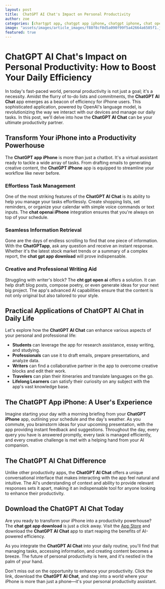 ```yaml
---
layout: post
title:  ChatGPT AI Chat's Impact on Personal Productivity
author: zoe
categories: [chartgpt app, chatgpt app iphone, chatgpt iphone, chat openai iphone, chatgptapp, chat gpt app download, cht gpt open ai]
image: "assets/images/article_images/f88f8cf0d5a090f99f5a42664a6505f1.jpg"
featured: true
---
```


# ChatGPT AI Chat's Impact on Personal Productivity: How to Boost Your Daily Efficiency

In today's fast-paced world, personal productivity is not just a goal; it's a necessity. Amidst the flurry of to-do lists and commitments, the **ChatGPT AI Chat** app emerges as a beacon of efficiency for iPhone users. This sophisticated application, powered by OpenAI's language model, is revolutionizing the way we interact with our devices and manage our daily tasks. In this post, we'll delve into how the **ChatGPT AI Chat** can be your ultimate productivity partner.

## Transform Your iPhone into a Productivity Powerhouse

The **ChatGPT app iPhone** is more than just a chatbot. It's a virtual assistant ready to tackle a wide array of tasks. From drafting emails to generating creative content, the **ChatGPT iPhone** app is equipped to streamline your workflow like never before.

### Effortless Task Management

One of the most striking features of the **ChatGPT AI Chat** is its ability to help you manage your tasks effortlessly. Create shopping lists, set reminders, or organize your calendar with simple voice commands or text inputs. The **chat openai iPhone** integration ensures that you're always on top of your schedule.

### Seamless Information Retrieval

Gone are the days of endless scrolling to find that one piece of information. With the **ChatGPTapp**, ask any question and receive an instant response. Whether it's the latest stock market trends or a summary of a complex report, the **chat gpt app download** will prove indispensable.

### Creative and Professional Writing Aid

Struggling with writer's block? The **cht gpt open ai** offers a solution. It can help draft blog posts, compose poetry, or even generate ideas for your next big project. The app's advanced AI capabilities ensure that the content is not only original but also tailored to your style.

## Practical Applications of ChatGPT AI Chat in Daily Life

Let's explore how the **ChatGPT AI Chat** can enhance various aspects of your personal and professional life:

- **Students** can leverage the app for research assistance, essay writing, and studying.
- **Professionals** can use it to draft emails, prepare presentations, and analyze data.
- **Writers** can find a collaborative partner in the app to overcome creative blocks and edit their work.
- **Travelers** can plan their itineraries and translate languages on the go.
- **Lifelong Learners** can satisfy their curiosity on any subject with the app's vast knowledge base.

## The ChatGPT App iPhone: A User's Experience

Imagine starting your day with a morning briefing from your **ChatGPT iPhone** app, outlining your schedule and the day's weather. As you commute, you brainstorm ideas for your upcoming presentation, with the app providing instant feedback and suggestions. Throughout the day, every query you have is answered promptly, every task is managed efficiently, and every creative challenge is met with a helping hand from your AI companion.

## The ChatGPT AI Chat Difference

Unlike other productivity apps, the **ChatGPT AI Chat** offers a unique conversational interface that makes interacting with the app feel natural and intuitive. The AI's understanding of context and ability to provide relevant responses sets it apart, making it an indispensable tool for anyone looking to enhance their productivity.

## Download the ChatGPT AI Chat Today

Are you ready to transform your iPhone into a productivity powerhouse? The **chat gpt app download** is just a click away. Visit the [App Store](https://apps.apple.com/us/app/ai-ask-chat-with-ai-bots/id6472484891) and download the **ChatGPT AI Chat** app to start reaping the benefits of AI-powered efficiency.

As you integrate the **ChatGPT AI Chat** into your daily routine, you'll find that managing tasks, accessing information, and creating content becomes a breeze. The future of personal productivity is here, and it's nestled in the palm of your hand.

Don't miss out on the opportunity to enhance your productivity. Click the link, download the **ChatGPT AI Chat**, and step into a world where your iPhone is more than just a phone—it's your personal productivity assistant.